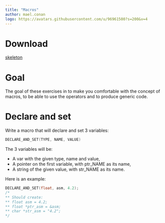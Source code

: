 ```yaml
---
title: "Macros"
author: mael.conan
logo: https://avatars.githubusercontent.com/u/96961500?s=200&v=4
---
```


# Download

[skeleton](practical/macros.tar.gz)

# Goal

The goal of these exercises in to make you comfortable with the concept of macros, to be able to use the operators and to produce generic code.


# Declare and set

Write a macro that will declare and set 3 variables:

```c
DECLARE_AND_SET(TYPE, NAME, VALUE)
```

The 3 variables will be:

- A var with the given type, name and value,
- A pointer on the first variable, with ptr\_NAME as its name,
- A string of the given value, with str\_NAME as its name.

Here is an example:

```c
DECLARE_AND_SET(float, asm, 4.2);
/*
** Should create:
** float asm = 4.2;
** float *ptr_asm = &asm;
** char *str_asm = "4.2";
*/
```
